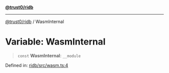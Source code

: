 [**@trust0/ridb**](../README.md)

***

[@trust0/ridb](../README.md) / WasmInternal

# Variable: WasmInternal

> `const` **WasmInternal**: `__module`

Defined in: [ridb/src/wasm.ts:4](https://github.com/trust0-project/RIDB/blob/934a985e11b05b646d6653d7f479a4358cad8c68/packages/ridb/src/wasm.ts#L4)
